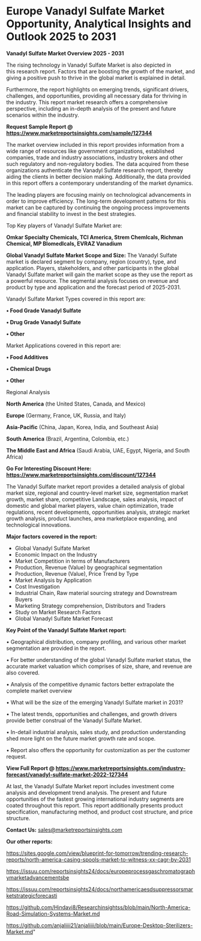 # Europe Vanadyl Sulfate Market Opportunity, Analytical Insights and Outlook 2025 to 2031

<Strong> Vanadyl Sulfate Market Overview 2025 - 2031</strong>

The rising technology in Vanadyl Sulfate Market is also depicted in this research report. Factors that are boosting the growth of the market, and giving a positive push to thrive in the global market is explained in detail.

Furthermore, the report highlights on emerging trends, significant drivers, challenges, and opportunities, providing all necessary data for thriving in the industry. This report market research offers a comprehensive perspective, including an in-depth analysis of the present and future scenarios within the industry.

<strong>Request Sample Report @ <a href=https://www.marketreportsinsights.com/sample/127344>https://www.marketreportsinsights.com/sample/127344</a></strong>

The market overview included in this report provides information from a wide range of resources like government organizations, established companies, trade and industry associations, industry brokers and other such regulatory and non-regulatory bodies. The data acquired from these organizations authenticate the Vanadyl Sulfate research report, thereby aiding the clients in better decision making. Additionally, the data provided in this report offers a contemporary understanding of the market dynamics.

The leading players are focusing mainly on technological advancements in order to improve efficiency. The long-term development patterns for this market can be captured by continuing the ongoing process improvements and financial stability to invest in the best strategies.

Top Key players of Vanadyl Sulfate Market are:

<strong>Omkar Specialty Chemicals, TCI America, Strem ChemIcals, Richman Chemical, MP BIomedIcals, EVRAZ Vanadium</strong>

<strong><b>Global Vanadyl Sulfate Market Scope and Size:</b></strong>
The Vanadyl Sulfate market is declared segment by company, region (country), type, and application. Players, stakeholders, and other participants in the global Vanadyl Sulfate market will gain the market scope as they use the report as a powerful resource. The segmental analysis focuses on revenue and product by type and application and the forecast period of 2025-2031.

Vanadyl Sulfate Market Types covered in this report are:

<strong>• Food Grade Vanadyl Sulfate

• Drug Grade Vanadyl Sulfate

• Other</strong>

Market Applications covered in this report are:

<strong>• Food Additives

• Chemical Drugs

• Other</strong> 

Regional Analysis

<strong>North America</strong> (the United States, Canada, and Mexico)

<strong>Europe</strong> (Germany, France, UK, Russia, and Italy)

<strong>Asia-Pacific</strong> (China, Japan, Korea, India, and Southeast Asia)

<strong>South America</strong> (Brazil, Argentina, Colombia, etc.)

<strong>The Middle East and Africa</strong> (Saudi Arabia, UAE, Egypt, Nigeria, and South Africa)

<strong>Go For Interesting Discount Here: <a href=https://www.marketreportsinsights.com/discount/127344>https://www.marketreportsinsights.com/discount/127344</a></strong>

The Vanadyl Sulfate market report provides a detailed analysis of global market size, regional and country-level market size, segmentation market growth, market share, competitive Landscape, sales analysis, impact of domestic and global market players, value chain optimization, trade regulations, recent developments, opportunities analysis, strategic market growth analysis, product launches, area marketplace expanding, and technological innovations.

<strong><b>Major factors covered in the report:</b></strong>
<ul>
  <li>Global Vanadyl Sulfate Market </li>
  <li>Economic Impact on the Industry</li>
  <li>Market Competition in terms of Manufacturers</li>
  <li>Production, Revenue (Value) by geographical segmentation</li>
  <li>Production, Revenue (Value), Price Trend by Type</li>
  <li>Market Analysis by Application</li>
  <li>Cost Investigation</li>
  <li>Industrial Chain, Raw material sourcing strategy and Downstream Buyers</li>
  <li>Marketing Strategy comprehension, Distributors and Traders</li>
  <li>Study on Market Research Factors</li>
  <li>Global Vanadyl Sulfate Market Forecast</li>
</ul>

<strong><b>Key Point of the Vanadyl Sulfate Market report:</b></strong>

• Geographical distribution, company profiling, and various other market segmentation are provided in the report.

• For better understanding of the global Vanadyl Sulfate market status, the accurate market valuation which comprises of size, share, and revenue are also covered.

• Analysis of the competitive dynamic factors better extrapolate the complete market overview

• What will be the size of the emerging Vanadyl Sulfate market in 2031?

• The latest trends, opportunities and challenges, and growth drivers provide better construal of the Vanadyl Sulfate Market.

• In-detail industrial analysis, sales study, and production understanding shed more light on the future market growth rate and scope.

• Report also offers the opportunity for customization as per the customer request.

<strong><b>View Full Report @ <a href=https://www.marketreportsinsights.com/industry-forecast/vanadyl-sulfate-market-2022-127344>https://www.marketreportsinsights.com/industry-forecast/vanadyl-sulfate-market-2022-127344</a></b></strong>


At last, the Vanadyl Sulfate Market report includes investment come analysis and development trend analysis. The present and future opportunities of the fastest growing international industry segments are coated throughout this report. This report additionally presents product specification, manufacturing method, and product cost structure, and price structure.

<strong>Contact Us:</strong>
sales@marketreportsinsights.com

<strong>Our other reports:</strong>

<a href=https://sites.google.com/view/blueprint-for-tomorrow/trending-research-reports/north-america-casing-spools-market-to-witness-xx-cagr-by-2031>https://sites.google.com/view/blueprint-for-tomorrow/trending-research-reports/north-america-casing-spools-market-to-witness-xx-cagr-by-2031</a>

<a href=https://issuu.com/reportsinsights24/docs/europeprocessgaschromatographymarketadvancementsbe>https://issuu.com/reportsinsights24/docs/europeprocessgaschromatographymarketadvancementsbe</a>

<a href=https://issuu.com/reportsinsights24/docs/northamericaesdsuppressorsmarketstrategicforecasti>https://issuu.com/reportsinsights24/docs/northamericaesdsuppressorsmarketstrategicforecasti</a>

<a href=https://github.com/Hindavi8/Researchinsightss/blob/main/North-America-Road-Simulation-Systems-Market.md>https://github.com/Hindavi8/Researchinsightss/blob/main/North-America-Road-Simulation-Systems-Market.md</a>

<a href=https://github.com/anjaliiii21/anjaliiii/blob/main/Europe-Desktop-Sterilizers-Market.md>https://github.com/anjaliiii21/anjaliiii/blob/main/Europe-Desktop-Sterilizers-Market.md</a>"
